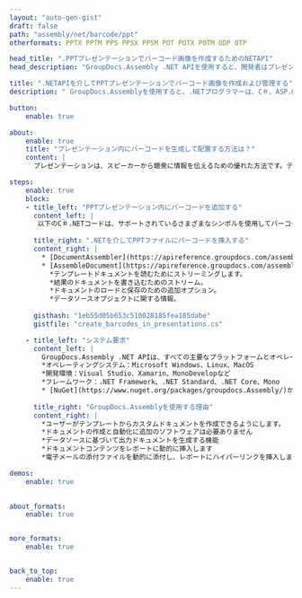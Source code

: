 ```yaml
---
layout: "auto-gen-gist"
draft: false
path: "assembly/net/barcode/ppt"
otherformats: PPTX PPTM PPS PPSX PPSM POT POTX POTM ODP OTP 

head_title: ".PPTプレゼンテーションでバーコード画像を作成するためのNETAPI"
head_description: "GroupDocs.Assembly .NET APIを使用すると、開発者はプレゼンテーション（PPT、PPTX、PPTM、PPS、PPSX、PPSM、POT、およびODP）ドキュメント内にバーコードイメージを作成および挿入できます。"

title: ".NETAPIを介してPPTプレゼンテーションでバーコード画像を作成および管理する"
description: " GroupDocs.Assemblyを使用すると、.NETプログラマーは、C＃、ASP.NET、およびその他の.NETアプリ内のPPTプレゼンテーションでバーコードイメージを動的に作成、変更、および管理できます。"

button:
    enable: true

about:
    enable: true
    title: "プレゼンテーション内にバーコードを生成して配置する方法は？"
    content: |
      プレゼンテーションは、スピーカーから聴衆に情報を伝えるための優れた方法です。テキスト文書よりもわかりやすいため、企業、ビジネスマン、教師、学生などに広く利用されています。バーコードの使用は、ほとんどすべてのタイプのビジネスで識別のために非常に一般的になっています。 GroupDocs.Assembly .NET APIを使用すると、PowerPointや、PPT、PPTX、PPTM、PPS、PPSX、PPSM、POT、POTX、POTM、ODPなどの他の種類のプレゼンテーション内にバーコード画像を作成して挿入できます。これは、一般的に使用されるいくつかの1Dおよび2Dバーコードタイプのサポートを提供します。また、プレゼンテーションのスライドでのバーコードのカスタマイズを完全にサポートし、バーコード画像のサイズ変更、前面と背面の色の設定、フォントの変更、バーコードテキストの配置の強化、バーコード画像の解像度の設定などを可能にします。 

steps:
    enable: true
    block:
    - title_left: "PPTプレゼンテーション内にバーコードを追加する"
      content_left: |
       以下のC＃.NETコードは、サポートされているさまざまなシンボルを使用してバーコードイメージを動的に作成し、MicrosoftPowerPointPPTプレゼンテーションスライド内に挿入する方法を示しています。
      
      title_right: ".NETを介してPPTファイルにバーコードを挿入する"
      content_right: |
        * [DocumentAssembler](https://apireference.groupdocs.com/assembly/net/groupdocs.assembly/documentassembler)のインスタンスを作成します 
        * [AssembleDocument](https://apireference.groupdocs.com/assembly/net/groupdocs.assembly.documentassembler/assembledocument/methods/1)メソッドを次のパラメーターで呼び出します
          *テンプレートドキュメントを読むためにストリーミングします。
          *結果のドキュメントを書き込むためのストリーム。
          *ドキュメントのロードと保存のための追加オプション。
          *データソースオブジェクトに関する情報。
     
      gisthash: "1eb55d05b653c510028185fea185dabe"
      gistfile: "create_barcodes_in_presentations.cs"

    - title_left: "システム要求"
      content_left: |
        GroupDocs.Assembly .NET APIは、すべての主要なプラットフォームとオペレーティングシステムでサポートされています。完全なシステム要件ガイドについては、[システム要件](https://docs.groupdocs.com/assembly/net/system-requirements/)にアクセスしてください。以下のコードを実行する前に、次の前提条件がインストールされていることを確認してください。システム：
        *オペレーティングシステム：Microsoft Windows、Linux、MacOS
        *開発環境：Visual Studio、Xamarin、MonoDevelopなど
        *フレームワーク：.NET Framework、.NET Standard、.NET Core、Mono
        * [NuGet](https://www.nuget.org/packages/groupdocs.Assembly/)から最新バージョンのGroupDocs.Assembly.NETAPIを取得します
        
      title_right: "GroupDocs.Assemblyを使用する理由"
      content_right: |
        *ユーザーがテンプレートからカスタムドキュメントを作成できるようにします。
        *ドキュメントの作成と自動化に追加のソフトウェアは必要ありません
        *データソースに基づいて出力ドキュメントを生成する機能
        *ドキュメントコンテンツをレポートに動的に挿入します
        *電子メールの添付ファイルを動的に添付し、レポートにハイパーリンクを挿入します 

demos:
    enable: true
        

about_formats:
    enable: true


more_formats:
    enable: true


back_to_top:
    enable: true
---
```

